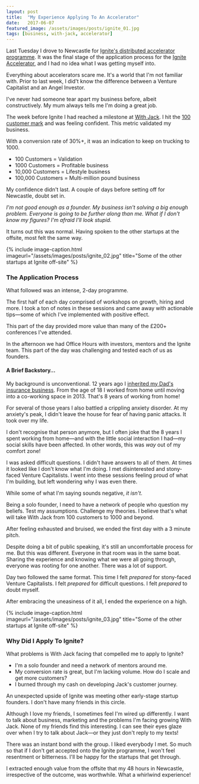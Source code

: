 ```yaml
---
layout: post
title:  "My Experience Applying To An Accelerator"
date:   2017-06-07
featured_image: /assets/images/posts/ignite_01.jpg
tags: [business, with-jack, accelerator]
---
```


Last Tuesday I drove to Newcastle for <a href="https://blog.ignite.io/launching-ignite-2-0-a-new-breed-of-accelerator-a430304c3fe5">Ignite's distributed accelerator programme</a>. It was the final stage of the application process for the <a href="https://ignite.io/">Ignite Accelerator</a>, and I had no idea what I was getting myself into.

Everything about accelerators scare me. It's a world that I'm not familiar with. Prior to last week, I did't know the difference between a Venture Capitalist and an Angel Investor.

I've never had someone tear apart my business before, albeit constructively. My mum always tells me I'm doing a great job.

The week before Ignite I had reached a milestone at <a href="https://withjack.co.uk">With Jack</a>. I hit the <a href="/2017/05/25/my-first-100-customers/">100 customer mark</a> and was feeling confident. This metric validated my business.

With a conversion rate of 30%+, it was an indication to keep on trucking to 1000.

* 100 Customers = Validation
* 1000 Customers = Profitable business
* 10,000 Customers = Lifestyle business
* 100,000 Customers = Multi-million pound business

My confidence didn't last. A couple of days before setting off for Newcastle, doubt set in.

_I'm not good enough as a founder. My business isn't solving a big enough problem. Everyone is going to be further along than me. What if I don't know my figures? I'm afraid I'll look stupid._

It turns out this was normal. Having spoken to the other startups at the offsite, most felt the same way.

{% include image-caption.html imageurl="/assets/images/posts/ignite_02.jpg" title="Some of the other startups at Ignite off-site" %}

<h3>The Application Process</h3>

What followed was an intense, 2-day programme.

The first half of each day comprised of workshops on growth, hiring and more. I took a ton of notes in these sessions and came away with actionable tips—some of which I've implemented with positive effect.

This part of the day provided more value than many of the £200+ conferences I've attended.

In the afternoon we had Office Hours with investors, mentors and the Ignite team. This part of the day was challenging and tested each of us as founders.

<h4>A Brief Backstory…</h4>

My background is unconventional. 12 years ago I <a href="/2017/01/20/lessons-learned-from-inheriting-the-family-business/">inherited my Dad's insurance business</a>. From the age of 18 I worked from home until moving into a co-working space in 2013. That's 8 years of working from home!

For several of those years I also battled a crippling anxiety disorder. At my anxiety's peak, I didn't leave the house for fear of having panic attacks. It took over my life.

I don't recognise that person anymore, but I often joke that the 8 years I spent working from home—and with the little social interaction I had—my social skills have been affected. In other words, this was _way_ out of my comfort zone!

I was asked difficult questions. I didn't have answers to all of them. At times it looked like I don't know what I'm doing. I met disinterested and stony-faced Venture Capitalists. I went into these sessions feeling proud of what I'm building, but left wondering why I was even there.

While some of what I'm saying sounds negative, _it isn't_.

Being a solo founder, I need to have a network of people who question my beliefs. Test my assumptions. Challenge my theories. I believe that's what will take With Jack from 100 customers to 1000 and beyond.

After feeling exhausted and bruised, we ended the first day with a 3 minute pitch.

Despite doing a bit of public speaking, it's still an uncomfortable process for me. But this was different. Everyone in that room was in the same boat. Sharing the experience and knowing what we were all going through, everyone was rooting for one another. There was a lot of support.

Day two followed the same format. This time I felt _prepared_ for stony-faced Venture Capitalists. I felt _prepared_ for difficult questions. I felt _prepared_ to doubt myself.

After embracing the uneasiness of it all, I ended the experience on a high.

{% include image-caption.html imageurl="/assets/images/posts/ignite_03.jpg" title="Some of the other startups at Ignite off-site" %}

<h3>Why Did I Apply To Ignite?</h3>

What problems is With Jack facing that compelled me to apply to Ignite?

* I'm a solo founder and need a network of mentors around me.
* My conversion rate is great, but I'm lacking volume. How do I scale and get more customers?
* I burned through my cash on developing Jack's customer journey.

An unexpected upside of Ignite was meeting other early-stage startup founders. I don't have many friends in this circle.

Although I love my friends, I sometimes feel I'm wired up differently. I want to talk about business, marketing and the problems I'm facing growing With Jack. None of my friends find this interesting. I can see their eyes glaze over when I try to talk about Jack—or they just don't reply to my texts!

There was an instant bond with the group. I liked everybody I met. So much so that if I don't get accepted onto the Ignite programme, I won't feel resentment or bitterness. I'll be happy for the startups that get through.

I extracted enough value from the offsite that my 48 hours in Newcastle, irrespective of the outcome, was worthwhile. What a whirlwind experience!